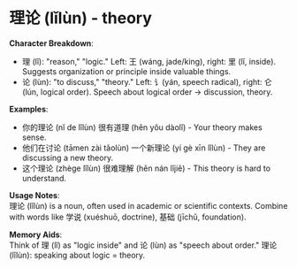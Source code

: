 # **理论 (lǐlùn) - theory**

**Character Breakdown**:  
- 理 (lǐ): "reason," "logic." Left: 王 (wáng, jade/king), right: 里 (lǐ, inside). Suggests organization or principle inside valuable things.  
- 论 (lùn): "to discuss," "theory." Left: 讠(yán, speech radical), right: 仑 (lún, logical order). Speech about logical order → discussion, theory.

**Examples**:  
- 你的理论 (nǐ de lǐlùn) 很有道理 (hěn yǒu dàolǐ) - Your theory makes sense.  
- 他们在讨论 (tāmen zài tǎolùn) 一个新理论 (yí gè xīn lǐlùn) - They are discussing a new theory.  
- 这个理论 (zhège lǐlùn) 很难理解 (hěn nán lǐjiě) - This theory is hard to understand.

**Usage Notes**:  
理论 (lǐlùn) is a noun, often used in academic or scientific contexts. Combine with words like 学说 (xuéshuō, doctrine), 基础 (jīchǔ, foundation).

**Memory Aids**:  
Think of 理 (lǐ) as "logic inside" and 论 (lùn) as "speech about order." 理论 (lǐlùn): speaking about logic = theory.
